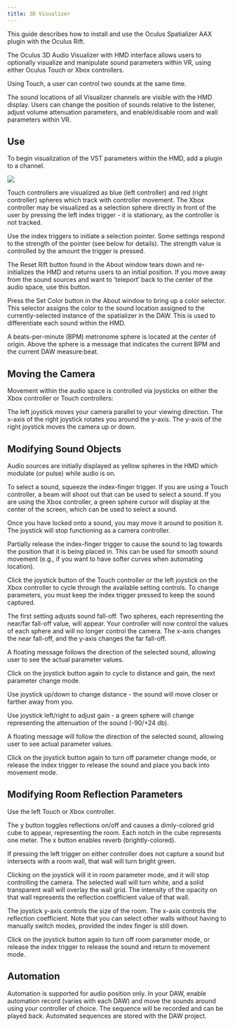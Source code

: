 ```yaml
---
title: 3D Visualizer
---
```


This guide describes how to install and use the Oculus Spatializer AAX plugin with the Oculus Rift.

The Oculus 3D Audio Visualizer with HMD interface allows users to optionally visualize and manipulate sound parameters within VR, using either Oculus Touch or Xbox controllers.

Using Touch, a user can control two sounds at the same time.

The sound locations of all Visualizer channels are visible with the HMD display. Users can change the position of sounds relative to the listener, adjust volume attenuation parameters, and enable/disable room and wall parameters within VR.

## Use

To begin visualization of the VST parameters within the HMD, add a plugin to a channel.

![](/images/documentationaudiosdklatestconceptsos-aax-visualizer-0.png)

Touch controllers are visualized as blue (left controller) and red (right controller) spheres which track with controller movement. The Xbox controller may be visualized as a selection sphere directly in front of the user by pressing the left index trigger - it is stationary, as the controller is not tracked.

Use the index triggers to initiate a selection pointer. Some settings respond to the strength of the pointer (see below for details). The strength value is controlled by the amount the trigger is pressed.

The Reset Rift button found in the About window tears down and re-initializes the HMD and returns users to an initial position. If you move away from the sound sources and want to ’teleport’ back to the center of the audio space, use this button.

Press the Set Color button in the About window to bring up a color selector. This selector assigns the color to the sound location assigned to the currently-selected instance of the spatializer in the DAW. This is used to differentiate each sound within the HMD.

A beats-per-minute (BPM) metronome sphere is located at the center of origin. Above the sphere is a message that indicates the current BPM and the current DAW measure:beat.

## Moving the Camera

Movement within the audio space is controlled via joysticks on either the Xbox controller or Touch controllers:

The left joystick moves your camera parallel to your viewing direction. The x-axis of the right joystick rotates you around the y-axis. The y-axis of the right joystick moves the camera up or down.

## Modifying Sound Objects

Audio sources are initially displayed as yellow spheres in the HMD which modulate (or pulse) while audio is on.

To select a sound, squeeze the index-finger trigger. If you are using a Touch controller, a beam will shoot out that can be used to select a sound. If you are using the Xbox controller, a green sphere cursor will display at the center of the screen, which can be used to select a sound.

Once you have locked onto a sound, you may move it around to position it. The joystick will stop functioning as a camera controller.

Partially release the index-finger trigger to cause the sound to lag towards the position that it is being placed in. This can be used for smooth sound movement (e.g., if you want to have softer curves when automating location).

Click the joystick button of the Touch controller or the left joystick on the Xbox controller to cycle through the available setting controls. To change parameters, you must keep the index trigger pressed to keep the sound captured.

The first setting adjusts sound fall-off. Two spheres, each representing the near/far fall-off value, will appear. Your controller will now control the values of each sphere and will no longer control the camera. The x-axis changes the near fall-off, and the y-axis changes the far fall-off.

A floating message follows the direction of the selected sound, allowing user to see the actual parameter values.

Click on the joystick button again to cycle to distance and gain, the next parameter change mode.

Use joystick up/down to change distance - the sound will move closer or farther away from you.

Use joystick left/right to adjust gain - a green sphere will change representing the attenuation of the sound (-90/+24 db).

A floating message will follow the direction of the selected sound, allowing user to see actual parameter values.

Click on the joystick button again to turn off parameter change mode, or release the index trigger to release the sound and place you back into movement mode.

## Modifying Room Reflection Parameters

Use the left Touch or Xbox controller.

The y button toggles reflections on/off and causes a dimly-colored grid cube to appear, representing the room. Each notch in the cube represents one meter. The x button enables reverb (brightly-colored).

If pressing the left trigger on either controller does not capture a sound but intersects with a room wall, that wall will turn bright green.

Clicking on the joystick will it in room parameter mode, and it will stop controlling the camera. The selected wall will turn white, and a solid transparent wall will overlay the wall grid. The intensity of the opacity on that wall represents the reflection coefficient value of that wall.

The joystick y-axis controls the size of the room. The x-axis controls the reflection coefficient. Note that you can select other walls without having to manually switch modes, provided the index finger is still down.

Click on the joystick button again to turn off room parameter mode, or release the index trigger to release the sound and return to movement mode.

## Automation

Automation is supported for audio position only. In your DAW, enable automation record (varies with each DAW) and move the sounds around using your controller of choice. The sequence will be recorded and can be played back. Automated sequences are stored with the DAW project.
